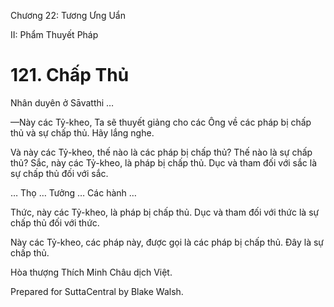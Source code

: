  

Chương 22: Tương Ưng Uẩn

II: Phẩm Thuyết Pháp

# 121\. Chấp Thủ

Nhân duyên ở Sāvatthi …

—Này các Tỷ-kheo, Ta sẽ thuyết giảng cho các Ông về các pháp bị chấp thủ và sự chấp thủ. Hãy lắng nghe.

Và này các Tỷ-kheo, thế nào là các pháp bị chấp thủ? Thế nào là sự chấp thủ? Sắc, này các Tỷ-kheo, là pháp bị chấp thủ. Dục và tham đối với sắc là sự chấp thủ đối với sắc.

… Thọ … Tưởng … Các hành …

Thức, này các Tỷ-kheo, là pháp bị chấp thủ. Dục và tham đối với thức là sự chấp thủ đối với thức.

Này các Tỷ-kheo, các pháp này, được gọi là các pháp bị chấp thủ. Ðây là sự chấp thủ.

Hòa thượng Thích Minh Châu dịch Việt.

Prepared for SuttaCentral by Blake Walsh.